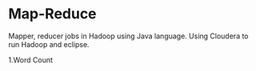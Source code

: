# Map-Reduce

Mapper, reducer jobs in Hadoop using Java language.
Using Cloudera to run Hadoop and eclipse.

1.Word Count 
